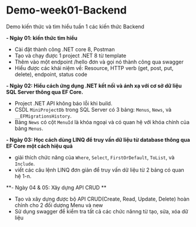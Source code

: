 # Demo-week01-Backend
Demo kiến thức và tìm hiểu tuần 1 các kiến thức Backend 

**- Ngày 01: kiến thức tìm hiểu**
+ Cài đặt thành công .NET core 8, Postman
+ Tạo và chạy được 1 project .NET 8 từ template
+ Thêm vào một endpoint /hello đơn và gọi nó thành công qua swagger
+ Hiểu được các khái niệm về: Resource, HTTP verb (get, post, put, delete), endpoint, status code

**- Ngày 02: Hiểu cách ứng dụng .NET kết nối và ánh xạ với cơ sở dữ liệu SQL Server thông qua EF Core.**
*   Project .NET API không báo lỗi khi build.
*   CSDL `MiniProjectDb` trong SQL Server có 3 bảng: `Menus`, `News`, và `__EFMigrationsHistory`.
*   Bảng `News` có cột `MenuId` là khóa ngoại và có quan hệ với khóa chính của bảng `Menus`.

**- Ngày 03: Học cách dùng LINQ để truy vấn dữ liệu từ database thông qua EF Core một cách hiệu quả**
*   giải thích chức năng của `Where`, `Select`, `FirstOrDefault`, `ToList`, và `Include`.
*   viết các câu lệnh LINQ đơn giản để truy vấn dữ liệu từ 2 bảng có quan hệ 1-n.

**- Ngày 04 & 05: Xây dựng API CRUD **
- Tạo và xây dựng được bộ API CRUD(Create, Read, Update, Delete) hoàn chỉnh cho 2 đối dượng Menu và new
- Sử dụng swagger để kiểm tra tất cả các chức nănng  từ tạo, sửa, xóa dữ liệu

